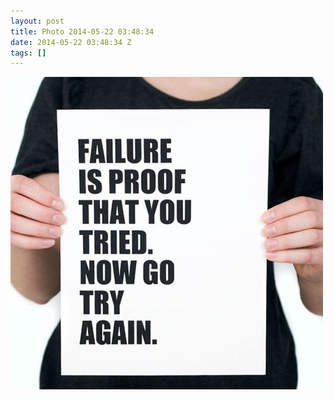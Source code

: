 ```yaml
---
layout: post
title: Photo 2014-05-22 03:48:34
date: 2014-05-22 03:48:34 Z
tags: []
---
```

![](/media/2014/05/86472517928.jpg)
